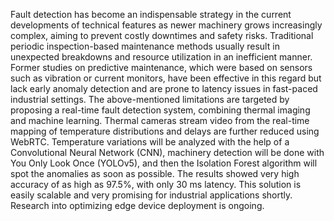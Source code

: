 Fault detection has become an indispensable strategy in the current developments of technical features as newer machinery grows increasingly complex, aiming to prevent costly downtimes and safety risks. Traditional periodic inspection-based maintenance methods usually result in unexpected breakdowns and resource utilization in an inefficient manner. Former studies on predictive maintenance, which were based on sensors such as vibration or current monitors, have been effective in this regard but lack early anomaly detection and are prone to latency issues in fast-paced industrial settings. The above-mentioned limitations are targeted by proposing a real-time fault detection system, combining thermal imaging and machine learning. Thermal cameras stream video from the real-time mapping of temperature distributions and delays are further reduced using WebRTC. Temperature variations will be analyzed with the help of a Convolutional Neural Network (CNN), machinery detection will be done with You Only Look Once (YOLOv5), and then the Isolation Forest algorithm will spot the anomalies as soon as possible. The results showed very high accuracy of as high as 97.5%, with only 30 ms latency. This solution is easily scalable and very promising for industrial applications shortly. Research into optimizing edge device deployment is ongoing.
